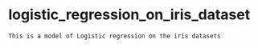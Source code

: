 # logistic_regression_on_iris_dataset

```
This is a model of Logistic regression on the iris datasets
```
